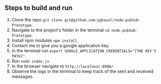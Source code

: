 ## Steps to build and run
1. Clone the repo `git clone git@github.com:yghazal/node-pubSub-Prototype`.
2. Navigate to the project's folder in the terminal `cd node-pubSub-Prototype`.
3. Install npm modules `npm install`.
4. Contact me to give you a google application key.
5. In the terminal run `export GOOGLE_APPLICATION_CREDENTIALS="[THE KEY'S PATH]"`.
6. Run `node index.js`.
7. In the browser navigate to `http://localhost:8080/`
8. Observe the logs in the terminal to keep track of the sent and received messages.
